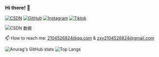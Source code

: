 ### Hi there! 👋

[![CSDN](https://img.shields.io/badge/CSDN-orange?logo=csdn)](https://blog.csdn.net/XY_Mckevince?type=blog)
[![GitHub](https://img.shields.io/badge/GitHub-grey?logo=github)](https://github.com/Jaxon7Cheung)
[![Instagram](https://img.shields.io/badge/Instagram-white?logo=instagram)](https://www.instagram.com/zxvy030419/)
[![Tiktok](https://img.shields.io/badge/Tiktok-black?logo=tiktok)](https://www.tiktok.com/@zxvy030419?lang=en)

![CSDN 数据](https://stats.justsong.cn/api/csdn?id=XY_Mckevince)


📫 How to reach me: 2104526824@qq.com & zxy2104526824@gmail.com

  ![Anurag's GitHub stats](https://github-readme-stats.vercel.app/api?username=Jaxon7Cheung&count_private=true&show_icons=true&theme=dracula)
  ![Top Langs](https://github-readme-stats.vercel.app/api/top-langs/?username=Jaxon7Cheung&hide=css,html,swig,javascript&&layout=compact&theme=dracula)
  


